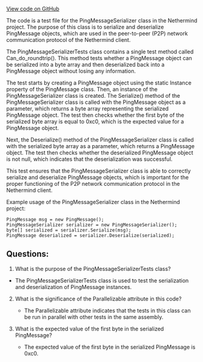 [View code on GitHub](https://github.com/nethermindeth/nethermind/Nethermind.Network.Test/P2P/PingMessageSerializerTests.cs)

The code is a test file for the PingMessageSerializer class in the Nethermind project. The purpose of this class is to serialize and deserialize PingMessage objects, which are used in the peer-to-peer (P2P) network communication protocol of the Nethermind client. 

The PingMessageSerializerTests class contains a single test method called Can_do_roundtrip(). This method tests whether a PingMessage object can be serialized into a byte array and then deserialized back into a PingMessage object without losing any information. 

The test starts by creating a PingMessage object using the static Instance property of the PingMessage class. Then, an instance of the PingMessageSerializer class is created. The Serialize() method of the PingMessageSerializer class is called with the PingMessage object as a parameter, which returns a byte array representing the serialized PingMessage object. The test then checks whether the first byte of the serialized byte array is equal to 0xc0, which is the expected value for a PingMessage object. 

Next, the Deserialize() method of the PingMessageSerializer class is called with the serialized byte array as a parameter, which returns a PingMessage object. The test then checks whether the deserialized PingMessage object is not null, which indicates that the deserialization was successful. 

This test ensures that the PingMessageSerializer class is able to correctly serialize and deserialize PingMessage objects, which is important for the proper functioning of the P2P network communication protocol in the Nethermind client. 

Example usage of the PingMessageSerializer class in the Nethermind project:

```
PingMessage msg = new PingMessage();
PingMessageSerializer serializer = new PingMessageSerializer();
byte[] serialized = serializer.Serialize(msg);
PingMessage deserialized = serializer.Deserialize(serialized);
```
## Questions: 
 1. What is the purpose of the PingMessageSerializerTests class?
   - The PingMessageSerializerTests class is used to test the serialization and deserialization of PingMessage instances.

2. What is the significance of the Parallelizable attribute in this code?
   - The Parallelizable attribute indicates that the tests in this class can be run in parallel with other tests in the same assembly.

3. What is the expected value of the first byte in the serialized PingMessage?
   - The expected value of the first byte in the serialized PingMessage is 0xc0.